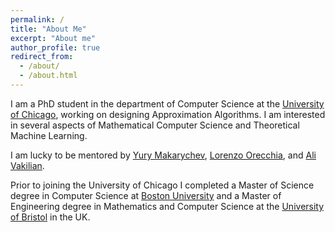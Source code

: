 ```yaml
---
permalink: /
title: "About Me"
excerpt: "About me"
author_profile: true
redirect_from:
  - /about/
  - /about.html
---
```


I am a PhD student in the department of Computer Science at the [University of Chicago](https://www.uchicago.edu/), working on designing Approximation Algorithms. I am interested in several aspects of Mathematical Computer Science and Theoretical Machine Learning.

I am lucky to be mentored by [Yury Makarychev](https://home.ttic.edu/~yury/), [Lorenzo Orecchia](https://www.orecchia.net), and [Ali Vakilian](http://www.mit.edu/~vakilian/).

Prior to joining the University of Chicago I completed a Master of Science degree in Computer Science at [Boston University](https://www.bu.edu) and a Master of Engineering degree in Mathematics and Computer Science at the [University of Bristol](https://www.bristol.ac.uk/) in the UK.